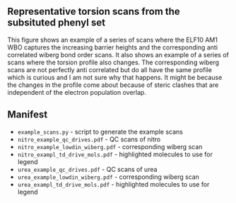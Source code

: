 ## Representative torsion scans from the subsituted phenyl set

This figure shows an example of a series of scans where the ELF10 AM1 WBO captures the increasing barrier heights
and the corresponding anti correlated wiberg bond order scans. It also shows an example of a series of scans where
the torsion profile also changes. The corresponding wiberg scans are not perfectly anti correlated but do all have the same
profile which is curious and I am not sure why that happens. It might be because the changes in the profile come about
because of steric clashes that are independent of the electron population overlap.

## Manifest
* `example_scans.py` - script to generate the example scans
* `nitro_example_qc_drives.pdf` - QC scans of nitro
* `nitro_example_lowdin_wiberg.pdf` - corresponding wiberg scan
* `nitro_exampl_td_drive_mols.pdf` - highlighted molecules to use for legend
* `urea_example_qc_drives.pdf` - QC scans of urea
* `urea_example_lowdin_wiberg.pdf` - corresponding wiberg scan
* `urea_exampl_td_drive_mols.pdf` - highlighted molecules to use for legend
